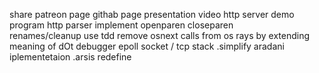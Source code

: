 share
patreon page
githab page
presentation video
http server demo program
http parser
implement openparen closeparen  
renames/cleanup
use tdd
remove osnext calls from os rays by extending meaning of dOt
debugger
epoll socket / tcp stack
.simplify aradani iplementetaion
.arsis redefine
